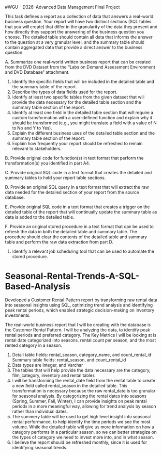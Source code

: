 #WGU - D326: Advanced Data Management Final Project

This task defines a report as a collection of data that answers a real-world business question. Your report will have two distinct sections (SQL tables that you will create) that differ in the granularity of the data they present and how directly they support the answering of the business question you choose. The detailed table should contain all data that informs the answer to the question at a very granular level, and the summary table should contain aggregated data that provide a direct answer to the business question.

A.  Summarize one real-world written business report that can be created from the DVD Dataset from the “Labs on Demand Assessment Environment and DVD Database” attachment. 
1.  Identify the specific fields that will be included in the detailed table and the summary table of the report.
2.  Describe the types of data fields used for the report.
3.  Identify at least two specific tables from the given dataset that will provide the data necessary for the detailed table section and the summary table section of the report.
4.  Identify at least one field in the detailed table section that will require a custom transformation with a user-defined function and explain why it should be transformed (e.g., you might translate a field with a value of N to No and Y to Yes).
5.  Explain the different business uses of the detailed table section and the summary table section of the report. 
6.  Explain how frequently your report should be refreshed to remain relevant to stakeholders.
 
B.  Provide original code for function(s) in text format that perform the transformation(s) you identified in part A4.
 
C.  Provide original SQL code in a text format that creates the detailed and summary tables to hold your report table sections.
 
D.  Provide an original SQL query in a text format that will extract the raw data needed for the detailed section of your report from the source database.
 
E.  Provide original SQL code in a text format that creates a trigger on the detailed table of the report that will continually update the summary table as data is added to the detailed table.
 
F.  Provide an original stored procedure in a text format that can be used to refresh the data in both the detailed table and summary table. The procedure should clear the contents of the detailed table and summary table and perform the raw data extraction from part D.
1.  Identify a relevant job scheduling tool that can be used to automate the stored procedure.

# Seasonal-Rental-Trends-A-SQL-Based-Analysis
Developed a Customer Rental Pattern report by transforming raw rental data into seasonal insights using SQL, optimizing trend analysis and identifying peak rental periods, which enabled strategic decision-making on inventory investments.

The real-world business report that I will be creating with the database is the Customer Rental Pattern. I will be analyzing the data, to identify peak rental periods and preferred category. The Key Metrics I will be looking at is rental date categorized into seasons, rental count per season, and the most rented category in a season.

1.	Detail table fields: rental_season, category_name, and count_rental_id
    Summary table fields: rental_season, and count_rental_id
2.	Data types are Integer, and Varchar
3.	The tables that will help provide the data necessary are the category, film_category, inventory and rental tables
4.	I will be transforming the rental_date field from the rental table to create a new field called rental_season in the detailed table. This transformation is necessary because the raw rental_date is too granular for seasonal analysis. By categorizing the rental dates into seasons (Spring, Summer, Fall, Winter), I can provide insights on peak rental periods in a more meaningful way, allowing for trend analysis by season rather than individual dates.
5.	The summery table will be used to get high level insight into seasonal rental performance, to help identify the time periods we see the most volume. While the detailed table will give us more information on how a category performs in a particular season, so we can better strategize on the types of category we need to invest more into, and in what season.
6.	I believe the report should be refreshed monthly, since it is used for identifying seasonal trends.